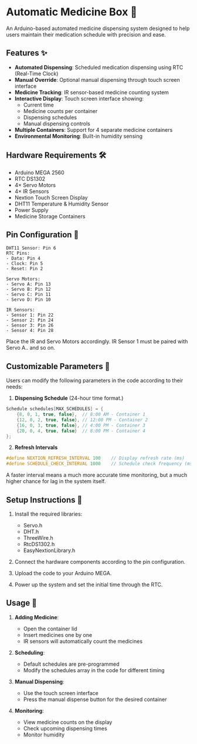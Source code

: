 # Automatic Medicine Box 🏥

An Arduino-based automated medicine dispensing system designed to help users maintain their medication schedule with precision and ease.

## Features ✨

- **Automated Dispensing**: Scheduled medication dispensing using RTC (Real-Time Clock)
- **Manual Override**: Optional manual dispensing through touch screen interface
- **Medicine Tracking**: IR sensor-based medicine counting system
- **Interactive Display**: Touch screen interface showing:
  - Current time
  - Medicine counts per container
  - Dispensing schedules
  - Manual dispensing controls
- **Multiple Containers**: Support for 4 separate medicine containers
- **Environmental Monitoring**: Built-in humidity sensing

## Hardware Requirements 🛠️

- Arduino MEGA 2560
- RTC DS1302
- 4× Servo Motors
- 4× IR Sensors
- Nextion Touch Screen Display
- DHT11 Temperature & Humidity Sensor
- Power Supply
- Medicine Storage Containers

## Pin Configuration 📌

```
DHT11 Sensor: Pin 6
RTC Pins: 
- Data: Pin 4
- Clock: Pin 5
- Reset: Pin 2

Servo Motors:
- Servo A: Pin 13
- Servo B: Pin 12
- Servo C: Pin 11
- Servo D: Pin 10

IR Sensors:
- Sensor 1: Pin 22
- Sensor 2: Pin 24
- Sensor 3: Pin 26
- Sensor 4: Pin 28
```
Place the IR and Servo Motors accordingly. IR Sensor 1 must be paired with Servo A.. and so on.

## Customizable Parameters 🔧

Users can modify the following parameters in the code according to their needs:

1. **Dispensing Schedule** (24-hour time format.)
```cpp
Schedule schedules[MAX_SCHEDULES] = {
    {8, 0, 1, true, false},  // 8:00 AM - Container 1
    {12, 0, 2, true, false}, // 12:00 PM - Container 2
    {16, 0, 3, true, false}, // 4:00 PM - Container 3
    {20, 0, 4, true, false}  // 8:00 PM - Container 4
};
```

2. **Refresh Intervals**
```cpp
#define NEXTION_REFRESH_INTERVAL 100    // Display refresh rate (ms)
#define SCHEDULE_CHECK_INTERVAL 1000    // Schedule check frequency (ms)
```
A faster interval means a much more accurate time monitoring, but a much higher chance for lag in the system itself.

## Setup Instructions 🚀

1. Install the required libraries:
   - Servo.h
   - DHT.h
   - ThreeWire.h
   - RtcDS1302.h
   - EasyNextionLibrary.h

2. Connect the hardware components according to the pin configuration.

3. Upload the code to your Arduino MEGA.

4. Power up the system and set the initial time through the RTC.

## Usage 📱

1. **Adding Medicine**:
   - Open the container lid
   - Insert medicines one by one
   - IR sensors will automatically count the medicines

2. **Scheduling**:
   - Default schedules are pre-programmed
   - Modify the schedules array in the code for different timing

3. **Manual Dispensing**:
   - Use the touch screen interface
   - Press the manual dispense button for the desired container

4. **Monitoring**:
   - View medicine counts on the display
   - Check upcoming dispensing times
   - Monitor humidity
